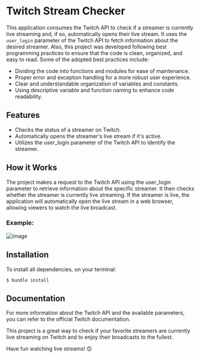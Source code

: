 # Twitch Stream Checker

This application consumes the Twitch API to check if a streamer is currently live streaming and, if so, automatically opens their live stream. It uses the `user_login` parameter of the Twitch API to fetch information about the desired streamer. Also, this project was developed following best programming practices to ensure that the code is clean, organized, and easy to read. Some of the adopted best practices include:

* Dividing the code into functions and modules for ease of maintenance.
* Proper error and exception handling for a more robust user experience.
* Clear and understandable organization of variables and constants.
* Using descriptive variable and function naming to enhance code readability.

##  Features
* Checks the status of a streamer on Twitch.
* Automatically opens the streamer's live stream if it's active.
* Utilizes the user_login parameter of the Twitch API to identify the streamer.

## How it Works
The project makes a request to the Twitch API using the user_login parameter to retrieve information about the specific streamer. It then checks whether the streamer is currently live streaming. If the streamer is live, the application will automatically open the live stream in a web browser, allowing viewers to watch the live broadcast.

### Example:

![image](https://github.com/normyee/twitch_stream-checker/assets/63208510/579b27ec-4bb6-45e7-8f14-9c13c84c6628)


## Installation
To install all dependencies, on your terminal:
```
$ bundle install
```



## Documentation
For more information about the Twitch API and the available parameters, you can refer to the official Twitch documentation.

This project is a great way to check if your favorite streamers are currently live streaming on Twitch and to enjoy their broadcasts to the fullest.

Have fun watching live streams! 😊
